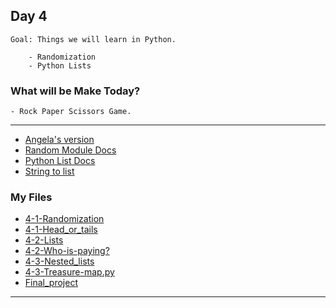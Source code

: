 ## Day 4

    Goal: Things we will learn in Python.
    
        - Randomization
        - Python Lists

### What will be Make Today?
    - Rock Paper Scissors Game.

----------------------------------------------------------------------------------------
- [Angela's version](https://replit.com/@appbrewery/rock-paper-scissors-end)
- [Random Module Docs](https://www.askpython.com/python-modules/python-random-module-generate-random-numbers-sequences)
- [Python List Docs](https://docs.python.org/3/tutorial/datastructures.html)
- [String to list](https://www.askpython.com/python/string/convert-string-to-list-in-python)

### My Files
- [4-1-Randomization](4-1-Randomization.py)
- [4-1-Head_or_tails](4-1-Head_or_tails.py)
- [4-2-Lists](4-2-Lists.py)
- [4-2-Who-is-paying?](4-2-Who-is-paying.py)
- [4-3-Nested_lists](4-3-Nested_lists.py)
- [4-3-Treasure-map.py](4-3-Treasure-map.py)
- [Final_project](Final_project.py)

----------------------------------------------------------------------------------------
